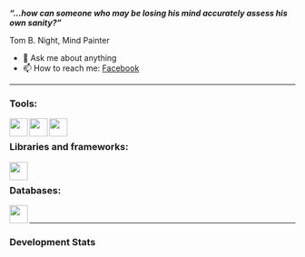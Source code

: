 **_“...how can someone who may be losing his mind accurately assess his own sanity?”_**

Tom B. Night, Mind Painter

<!--- 🔭 I’m currently working on [huyviet]-->
- 💬 Ask me about anything
- 📫 How to reach me: [Facebook]
<!--- ⚡ Fun fact: abc-->

---

### Tools:
<img align='left' height="32" width="32" src="https://cdn.jsdelivr.net/npm/simple-icons@4.8.0/icons/eclipseide.svg" />
<img align='left' height="32" width="32" src="https://cdn.jsdelivr.net/npm/simple-icons@4.8.0/icons/sublimetext.svg" />
<img align='left' height="32" width="32" src="https://cdn.jsdelivr.net/npm/simple-icons@4.8.0/icons/xampp.svg" />
<br>

### Libraries and frameworks:
<img align='left' height="32" width="32" src="https://cdn.jsdelivr.net/npm/simple-icons@4.8.0/icons/spring.svg" />
<br>

### Databases:
<img align='left' height="32" width="32" src="https://cdn.jsdelivr.net/npm/simple-icons@4.8.0/icons/mysql.svg" />
<br>

---
### Development Stats
<!--START_SECTION:waka-->

<!--END_SECTION:waka-->

[huyviet]: https://huyviet.vn/
[Facebook]: https://www.facebook.com/profile.php?id=100075294702642
